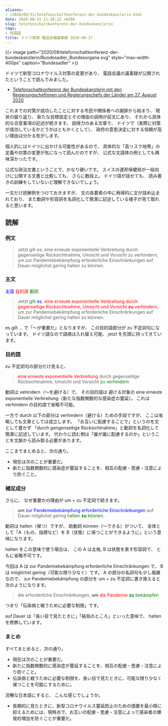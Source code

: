 ```yaml
---
aliases:
- /2020/08/31/telefonschaltkonferenz-der-bundeskanzlerin.html
date: 2020-08-31 11:28:22 +0200
slug: telefonschaltkonferenz-der-bundeskanzlerin
tags:
- 外国語
title: ドイツ首相 電話会議議事録 2020-08-27
---
```

<style type="text/css">
    .sub { color: blue; }
    .ver { color: green; }
    .obj { color: red; }
</style>
{{< image
    path="2020/08/telefonschaltkonferenz-der-bundeskanzlerin/Bundesadler_Bundesorgane.svg"
    style="max-width: 400px"
    caption="Bundesadler" >}}

ドイツで新型コロナウイルス対策の変更があり、
電話会議の議事録が公開されたということで読んでみました。

* [Telefonschaltkonferenz der Bundeskanzlerin mit den Regierungschefinnen und Regierungschefs der Länder am 27. August 2020](https://www.bundesregierung.de/breg-de/aktuelles/telefonschaltkonferenz-der-bundeskanzlerin-mit-den-regierungschefinnen-und-regierungschefs-der-laender-am-27-august-2020-1780566)

これまでの対策が成功したことに対する市民や関係者への謝辞から始まり、
現状の振り返り、
新たな目標設定とその理由の説明が前文にあり、
それから具体的な合意事項の記述が続きます。
説得力のある文章で、
ドイツで（実際に対策が成功しているかどうかはともかくとして）、
政府の意思決定に対する信頼が高い理由は分かる気がします。

個人的にはドイツに出かける可能性があるので、
具体的な「高リスク地帯」の定義や対策の変更が気になって読んだのですが、
公式な文語体の例としても興味深かったです。

公式な政治文書ということで、かなり硬いです。
スイスの連邦保健局が一般向けに公開する文書と比較しても、
さらに数段上。
ドイツ語が話せても、
読み書きの訓練をしていないと理解できないでしょう。

一文だけ読解例をつけておきますが、
文の各要素の中に再帰的に文が詰め込まれており、
また動詞や形容詞を名詞化して簡潔に記述している様子が見て取れると思います。

## 読解

### 例文

>  Jetzt gilt es, eine erneute exponentielle Verbreitung durch gegenseitige 
Rücksichtnahme, Umsicht und Vorsicht zu verhindern, um zur Pandemiebekämpfung erforderliche Einschränkungen auf Dauer möglichst gering halten zu können.

### 主文

<span class="sub">主語</span>
<span class="obj">目的語</span>
<span class="ver">動詞</span>

>  Jetzt <span class="ver">gilt</span> <span class="sub">es</span>, <span class="obj">eine erneute exponentielle Verbreitung durch gegenseitige Rücksichtnahme, Umsicht und Vorsicht **zu** verhindern</span>, um zur Pandemiebekämpfung erforderliche Einschränkungen auf Dauer möglichst gering halten zu können.

es gilt ... で「〜が重要だ」となりますが、
この目的語部分が zu 不定詞句になっています。
ドイツ語なので語順は入れ替え可能、
jetzt を先頭に持ってきています。

### 目的語

zu 不定詞句の部分だけ見ると、
> <span class="obj">eine erneute exponentielle Verbreitung</span> durch gegenseitige Rücksichtnahme, Umsicht und Vorsicht <span class="ver">zu verhindern</span>

動詞は vehindern（〜を避ける）で、
その目的語は
避ける対象の eine erneute exponentielle Verbreitung（新たな指数関数的な感染症の蔓延）。
これは verhindern の目的語で省略不可能。

一方で durch 以下の部分は verhindern（避ける）ための手段ですが、
ここは省略しても文章としては成立します。
「お互いに配慮することで」というのを文として書かず
「durch gengenseitige Rücksichtnahme」と動詞を名詞化して簡潔に記述しています。
代わりに読む側は「誰が誰に配慮するのか」ということを文脈から読み取る必要があります。

ここまでまとめると、次の通り。

* 現在は次のことが重要だ。
* 新たに指数関数的に感染症が蔓延することを、相互の配慮・思慮・注意により防ぐこと。

### 補足成分

さらに、
なぜ重要かの理由が um + zu 不定詞で続きます。

> **um** <span class="sub">zur Pandemiebekämpfung erforderliche Einschränkungen</span> auf Dauer möglichst gering <span class="ver">halten **zu** können</span>.

動詞は halten（保つ）ですが、
助動詞 können（〜できる）がついて、
全体として「A（もの、指標など）を B（状態）に保つことができるように」という意味になります。

halten をこの意味で使う場合は、
この A は主格, B は状態を表す形容詞で、
ともに省略不可です。

今回は A は zur Pandemiebekämpfung erforderliche Einschränkungen で、
B は möglichst gering（可能な限り少なく）です。
A の部分の名詞句も少し複雑なので、
zur Pandemiebekämpfung の部分を um + zu 不定詞に書き換えると次のようになります。

> die erforderliche Einschränkungen, **um** <span class="obj">die Pandemie</span> <span class="ver">**zu** bekämpfen</span>

つまり「伝染病と戦うために必要な制限」です。

auf Dauer は「長い目で見たときに」「結局のところ」といった意味で、
halten を修飾しています。

### まとめ

すべてまとめると、次の通り。

* 現在は次のことが重要だ。
* 新たに指数関数的に感染症が蔓延することを、相互の配慮・思慮・注意により防ぐこと。
* 伝染病と戦うために必要な制限を、長い目で見たときに、可能な限り少なく保つことを可能にするために。

流暢な日本語にすると、
こんな感じでしょうか。

* 長期的に見たときに、新型コロナウイルス蔓延防止のための措置を最小限に抑えるためには、現時点で、お互いの配慮・思慮・注意によって感染者の爆発的増加を防ぐことが重要だ。
